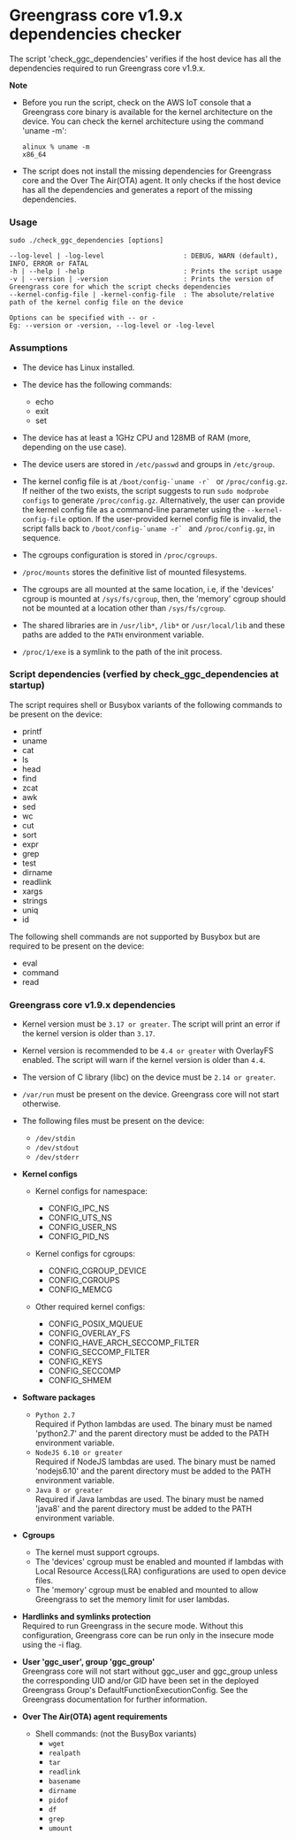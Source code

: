 # Greengrass core v1.9.x dependencies checker

The script 'check\_ggc\_dependencies' verifies if the host device has all the
dependencies required to run Greengrass core v1.9.x.


**Note**
* Before you run the script, check on the AWS IoT console that a Greengrass
core binary is available for the kernel architecture on the device. You can
check the kernel architecture using the command 'uname \-m':

     ```
     alinux % uname -m
     x86_64
     ```

* The script does not install the missing dependencies for Greengrass core and
the Over The Air(OTA) agent. It only checks if the host device has all the
dependencies and generates a report of the missing dependencies.


### Usage
```
sudo ./check_ggc_dependencies [options]

--log-level | -log-level                    : DEBUG, WARN (default), INFO, ERROR or FATAL
-h | --help | -help                         : Prints the script usage
-v | --version | -version                   : Prints the version of Greengrass core for which the script checks dependencies
--kernel-config-file | -kernel-config-file  : The absolute/relative path of the kernel config file on the device

Options can be specified with -- or -
Eg: --version or -version, --log-level or -log-level
```

### Assumptions

* The device has Linux installed.

* The device has the following commands:
   * echo
   * exit
   * set

* The device has at least a 1GHz CPU and 128MB of RAM (more, depending
on the use case).

* The device users are stored in `/etc/passwd` and groups in `/etc/group`.

* The kernel config file is at ``/boot/config-`uname -r` `` or `/proc/config.gz`.
If neither of the two exists, the script suggests to run `sudo modprobe configs`
to generate `/proc/config.gz`. Alternatively, the user can provide the kernel config
file as a command-line parameter using the `--kernel-config-file` option. If the
user-provided kernel config file is invalid, the script falls back to
``/boot/config-`uname -r` `` and `/proc/config.gz`, in sequence.

* The cgroups configuration is stored in `/proc/cgroups`.

* `/proc/mounts` stores the definitive list of mounted filesystems.

* The cgroups are all mounted at the same location, i.e, if the 'devices' cgroup
is mounted at `/sys/fs/cgroup`, then, the 'memory' cgroup should not be mounted at
a location other than `/sys/fs/cgroup`.

* The shared libraries are in `/usr/lib*`, `/lib*` or `/usr/local/lib` and these
paths are added to the `PATH` environment variable.

* `/proc/1/exe` is a symlink to the path of the init process.

### Script dependencies (verfied by check_ggc_dependencies at startup)

The script requires shell or Busybox variants of the following commands to
be present on the device:
* printf
* uname
* cat
* ls
* head
* find
* zcat
* awk
* sed
* wc
* cut
* sort
* expr
* grep
* test
* dirname
* readlink
* xargs
* strings
* uniq
* id

The following shell commands are not supported by Busybox but are required to be
present on the device:
* eval
* command
* read

### Greengrass core v1.9.x dependencies

* Kernel version must be `3.17 or greater`. The script will print an error if the kernel
version is older than `3.17`.

* Kernel version is recommended to be `4.4 or greater` with OverlayFS enabled. The script
will warn if the kernel version is older than `4.4`.

* The version of C library (libc) on the device must be `2.14 or greater`.

* `/var/run` must be present on the device. Greengrass core will not start
otherwise.

* The following files must be present on the device:
  * `/dev/stdin`
  * `/dev/stdout`
  * `/dev/stderr`

* **Kernel configs**
  * Kernel configs for namespace:
    * CONFIG_IPC_NS
    * CONFIG_UTS_NS
    * CONFIG_USER_NS
    * CONFIG_PID_NS

  * Kernel configs for cgroups:
    * CONFIG_CGROUP_DEVICE
    * CONFIG_CGROUPS
    * CONFIG_MEMCG

  * Other required kernel configs:
    * CONFIG_POSIX_MQUEUE     
    * CONFIG_OVERLAY_FS
    * CONFIG_HAVE_ARCH_SECCOMP_FILTER
    * CONFIG_SECCOMP_FILTER
    * CONFIG_KEYS
    * CONFIG_SECCOMP
    * CONFIG_SHMEM

* **Software packages**
  * `Python 2.7`  
  Required if Python lambdas are used. The binary must be named 'python2.7'
  and the parent directory must be added to the PATH environment variable.
  * `NodeJS 6.10 or greater`  
  Required if NodeJS lambdas are used. The binary must be named 'nodejs6.10'
  and the parent directory must be added to the PATH environment variable.
  * `Java 8 or greater`  
  Required if Java lambdas are used. The binary must be named 'java8' and
  the parent directory must be added to the PATH environment variable.

* **Cgroups**
  * The kernel must support cgroups.
  * The 'devices' cgroup must be enabled and mounted if lambdas with Local
    Resource Access(LRA) configurations are used to open device files.
  * The 'memory' cgroup must be enabled and mounted to allow Greengrass to
    set the memory limit for user lambdas.

* **Hardlinks and symlinks protection**  
  Required to run Greengrass in the secure mode. Without this configuration,
  Greengrass core can be run only in the insecure mode using the -i flag.

* **User 'ggc_user', group 'ggc_group'**  
  Greengrass core will not start without ggc_user and ggc_group unless the
  corresponding UID and/or GID have been set in the deployed Greengrass
  Group's DefaultFunctionExecutionConfig. See the Greengrass documentation
  for further information.

* **Over The Air(OTA) agent requirements**
  * Shell commands: (not the BusyBox variants)
     * `wget`
     * `realpath`
     * `tar`
     * `readlink`
     * `basename`
     * `dirname`
     * `pidof`
     * `df`
     * `grep`
     * `umount`

